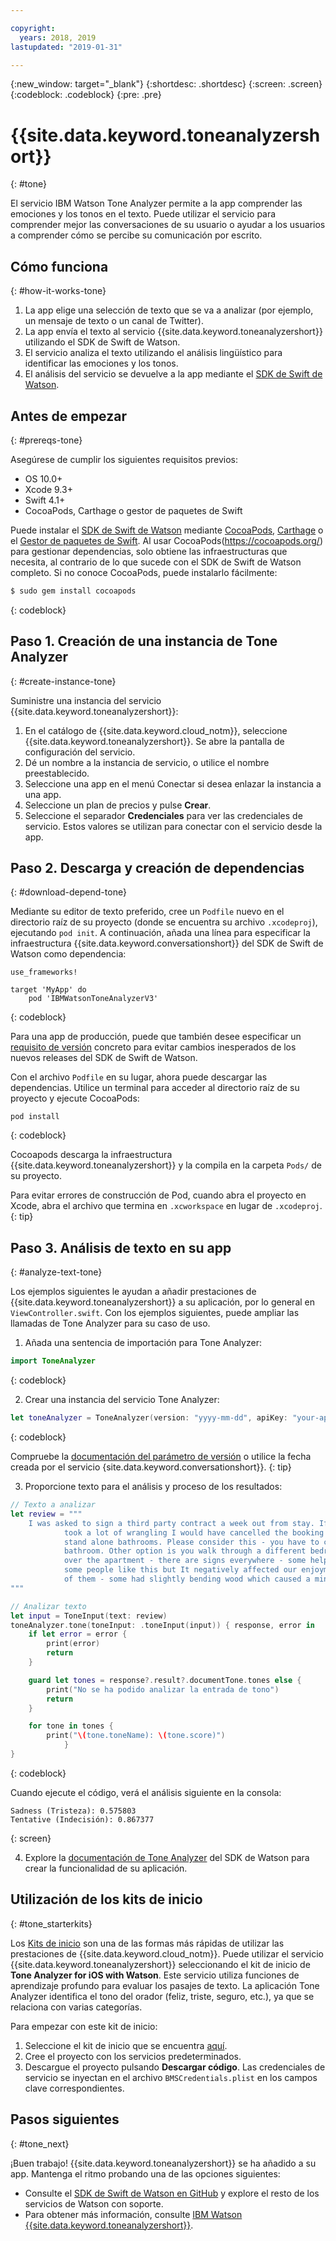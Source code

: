 ```yaml
---

copyright:
  years: 2018, 2019
lastupdated: "2019-01-31"

---
```


{:new_window: target="_blank"}
{:shortdesc: .shortdesc}
{:screen: .screen}
{:codeblock: .codeblock}
{:pre: .pre}

# {{site.data.keyword.toneanalyzershort}}
{: #tone}

El servicio IBM Watson Tone Analyzer permite a la app comprender las emociones y los tonos en el texto. Puede utilizar el servicio para comprender mejor las conversaciones de su usuario o ayudar a los usuarios a comprender cómo se percibe su comunicación por escrito.

## Cómo funciona
{: #how-it-works-tone}

1. La app elige una selección de texto que se va a analizar (por ejemplo, un mensaje de texto o un canal de Twitter).
2. La app envía el texto al servicio {{site.data.keyword.toneanalyzershort}} utilizando el SDK de Swift de Watson.
3. El servicio analiza el texto utilizando el análisis lingüístico para identificar las emociones y los tonos.
4. El análisis del servicio se devuelve a la app mediante el
[SDK de Swift de Watson](https://github.com/watson-developer-cloud/swift-sdk).

## Antes de empezar
{: #prereqs-tone}

Asegúrese de cumplir los siguientes requisitos previos:

* OS 10.0+
* Xcode 9.3+
* Swift 4.1+
* CocoaPods, Carthage o gestor de paquetes de Swift

Puede instalar el [SDK de Swift de Watson](https://github.com/watson-developer-cloud/swift-sdk)
mediante [CocoaPods](https://github.com/watson-developer-cloud/swift-sdk#cocoapods), [Carthage](https://github.com/watson-developer-cloud/swift-sdk#carthage) o el [Gestor de paquetes de
Swift](https://github.com/watson-developer-cloud/swift-sdk#swift-package-manager). Al usar CocoaPods(https://cocoapods.org/) para gestionar dependencias, solo obtiene las infraestructuras que
necesita, al contrario de lo que sucede con el SDK de Swift de Watson completo. Si no conoce CocoaPods, puede instalarlo fácilmente:

```bash
$ sudo gem install cocoapods
```
{: codeblock}

## Paso 1. Creación de una instancia de Tone Analyzer
{: #create-instance-tone}

Suministre una instancia del servicio {{site.data.keyword.toneanalyzershort}}:

1. En el catálogo de {{site.data.keyword.cloud_notm}}, seleccione {{site.data.keyword.toneanalyzershort}}. Se abre la pantalla de configuración del servicio.
2. Dé un nombre a la instancia de servicio, o utilice el nombre preestablecido.
3. Seleccione una app en el menú Conectar si desea enlazar la instancia a una app.
4. Seleccione un plan de precios y pulse **Crear**.
5. Seleccione el separador **Credenciales** para ver las credenciales de servicio. Estos valores se utilizan para conectar con el servicio desde la app.

## Paso 2. Descarga y creación de dependencias
{: #download-depend-tone}

Mediante su editor de texto preferido, cree un `Podfile` nuevo en el directorio raíz
de su proyecto (donde se encuentra su archivo `.xcodeproj`), ejecutando
`pod init`. A continuación, añada una línea para especificar la infraestructura
{{site.data.keyword.conversationshort}} del SDK de Swift de Watson como dependencia:

```pod
use_frameworks!

target 'MyApp' do
    pod 'IBMWatsonToneAnalyzerV3'
```
{: codeblock}

Para una app de producción, puede que también desee especificar un [requisito de versión](https://guides.cocoapods.org/using/the-podfile.html#specifying-pod-versions) concreto para evitar cambios inesperados de los nuevos releases del SDK de Swift de Watson.

Con el archivo `Podfile` en su lugar, ahora puede descargar las dependencias. Utilice un terminal para acceder al directorio raíz de su proyecto y ejecute CocoaPods:

```console
pod install
```
{: codeblock}

Cocoapods descarga la infraestructura {{site.data.keyword.toneanalyzershort}} y la compila
en la carpeta `Pods/` de su proyecto.

Para evitar errores de construcción de Pod, cuando abra el proyecto en Xcode,
abra el archivo que termina en `.xcworkspace` en lugar de `.xcodeproj`.
{: tip}

## Paso 3. Análisis de texto en su app
{: #analyze-text-tone}

Los ejemplos siguientes le ayudan a añadir prestaciones de {{site.data.keyword.toneanalyzershort}}
a su aplicación, por lo general en `ViewController.swift`. Con los ejemplos siguientes,
puede ampliar las llamadas de Tone Analyzer para su caso de uso.

1. Añada una sentencia de importación para Tone Analyzer:
  ```swift
  import ToneAnalyzer
  ```
  {: codeblock}

2. Crear una instancia del servicio Tone Analyzer:
  ```swift
  let toneAnalyzer = ToneAnalyzer(version: "yyyy-mm-dd", apiKey: "your-api-key-here")
  ```
  {: codeblock}

  Compruebe la [documentación del parámetro de
versión](https://cloud.ibm.com/apidocs/tone-analyzer#versioning) o utilice la fecha creada por el servicio {site.data.keyword.conversationshort}}.
  {: tip}

3. Proporcione texto para el análisis y proceso de los resultados:
  ```swift
  // Texto a analizar
  let review = """
      I was asked to sign a third party contract a week out from stay. If it wasn't an 8 person group that
              took a lot of wrangling I would have cancelled the booking straight away. Bathrooms - there are no
              stand alone bathrooms. Please consider this - you have to clear out the main bedroom to use that
              bathroom. Other option is you walk through a different bedroom to get to its en-suite. Signs all
              over the apartment - there are signs everywhere - some helpful - some telling you rules. Perhaps
              some people like this but It negatively affected our enjoyment of the accommodation. Stairs - lots
              of them - some had slightly bending wood which caused a minor injury.
  """

  // Analizar texto
  let input = ToneInput(text: review)
  toneAnalyzer.tone(toneInput: .toneInput(input)) { response, error in
      if let error = error {
          print(error)
          return
      }

      guard let tones = response?.result?.documentTone.tones else {
          print("No se ha podido analizar la entrada de tono")
          return
      }

      for tone in tones {
          print("\(tone.toneName): \(tone.score)")
              }
  }
  ```
  {: codeblock}

  Cuando ejecute el código, verá el análisis siguiente en la consola:
  ```
  Sadness (Tristeza): 0.575803
Tentative (Indecisión): 0.867377
  ```
  {: screen}

4. Explore la
[documentación de Tone Analyzer](https://watson-developer-cloud.github.io/swift-sdk/services/ToneAnalyzerV3/index.html) del SDK de Watson para crear la funcionalidad de su aplicación.

## Utilización de los kits de inicio
{: #tone_starterkits}

Los [Kits de inicio](https://cloud.ibm.com/developer/appledevelopment/starter-kits) son una de las formas
más rápidas de utilizar las prestaciones de {{site.data.keyword.cloud_notm}}. Puede utilizar el servicio {{site.data.keyword.toneanalyzershort}} seleccionando el kit de inicio de **Tone Analyzer for iOS with Watson**. Este servicio utiliza funciones de aprendizaje profundo para evaluar los pasajes de texto. La aplicación Tone Analyzer identifica el tono del orador (feliz, triste, seguro, etc.), ya que se relaciona con varias categorías.

Para empezar con este kit de inicio:

1. Seleccione el kit de inicio que se encuentra [aquí](https://cloud.ibm.com/developer/appledevelopment/starter-kits/tone-analyzer-for-ios-with-watson).
2. Cree el proyecto con los servicios predeterminados.
3. Descargue el proyecto pulsando **Descargar código**. Las credenciales de servicio se inyectan en el archivo `BMSCredentials.plist` en los campos clave correspondientes.

## Pasos siguientes
{: #tone_next}

¡Buen trabajo! {{site.data.keyword.toneanalyzershort}} se ha añadido a su app. Mantenga el ritmo probando una de las opciones siguientes:

* Consulte el [SDK de Swift de Watson en GitHub](https://github.com/watson-developer-cloud/swift-sdk) y explore el resto de los servicios de Watson con soporte.
* Para obtener más información, consulte [IBM Watson {{site.data.keyword.toneanalyzershort}}](https://www.ibm.com/watson/services/tone-analyzer/).
